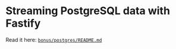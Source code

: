 # Streaming PostgreSQL data with Fastify

Read it here: [`bonus/postgres/README.md`](../bonus/postgres/README.md)
